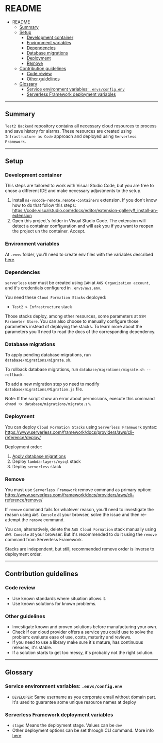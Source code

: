 # README

- [README](#readme)
  - [Summary](#summary)
  - [Setup](#setup)
    - [Development container](#development-container)
    - [Environment variables](#environment-variables)
    - [Dependencies](#dependencies)
    - [Database migrations](#database-migrations)
    - [Deployment](#deployment)
    - [Remove](#remove)
  - [Contribution guidelines](#contribution-guidelines)
    - [Code review](#code-review)
    - [Other guidelines](#other-guidelines)
  - [Glossary](#glossary)
    - [Service environment variables: `.envs/config.env`](#service-environment-variables-envsconfigenv)
    - [Serverless Framework deployment variables](#serverless-framework-deployment-variables)

---

## Summary

`Test2 Backend` repository contains all necessary cloud resources to process and save history for alarms.
These resources are created using `Infrastructure as Code` approach and deployed using `Serverless Framework`.

---

## Setup

### Development container

This steps are tailored to work with Visual Studio Code, but you are free to chose a different IDE and make necessary adjustments to the setup.

1. Install `ms-vscode-remote.remote-containers` extension. If you don't know how to do that follow this steps: <https://code.visualstudio.com/docs/editor/extension-gallery#_install-an-extension>
2. Open this project's folder in Visual Studio Code. The extension will detect a container configuration and will ask you if you want to reopen the project un the container. Accept.

### Environment variables

At `.envs` folder, you'll need to create env files with the variables described [here](#glossary).

### Dependencies

`serverless` user must be created using `IAM` at `AWS Organization account`, and it's credentials configured in `.envs/aws.env`.

You need these `Cloud Formation Stacks` deployed:

- `Test2 > Infrastructure` stack

Those stacks deploy, among other resources, some parameters at `SSM Parameter Store`. You can also choose to manually configure those parameters instead of deploying the stacks. To learn more about the parameters you'll need to read the docs of the corresponding dependency.

### Database migrations

To apply pending database migrations, run `database/migrations/migrate.sh`.

To rollback database migrations, run `database/migrations/migrate.sh --rollback`.

To add a new migration step yo need to modify `database/migrations/Migration.js` file.

Note: If the script show an error about permissions, execute this command `chmod +x database/migrations/migrate.sh`.

### Deployment

You can deploy `Cloud Formation Stacks` using `Serverless Framework` syntax: <https://www.serverless.com/framework/docs/providers/aws/cli-reference/deploy/>

Deployment order:

1. [Apply database migrations](#database-migrations)
2. Deploy `lambda-layers/mysql` stack
3. Deploy `serverless` stack

### Remove

You must use `Serverless Framework` remove command as primary option: <https://www.serverless.com/framework/docs/providers/aws/cli-reference/remove/>

If `remove` command fails for whatever reason, you'll need to investigate the reason using `AWS Console` at your browser, solve the issue and then re-attempt the `remove` command.

You can, alternatively, delete the `AWS Cloud Formation` stack manually using `AWS Console` at your browser. But it's recommended to do it using the `remove` command from Serverless Framework.

Stacks are independent, but still, recommended remove order is inverse to deployment order.

---

## Contribution guidelines

### Code review

- Use known standards where situation allows it.
- Use known solutions for known problems.

### Other guidelines

- Investigate known and proven solutions before manufacturing your own.
- Check if our cloud provider offers a service you could use to solve the problem: evaluate ease of use, costs, maturity and reviews.
- If you need to use a library make sure it's mature, has continuous releases, it's stable.
- If a solution starts to get too messy, it's probably not the right solution.

---

## Glossary

### Service environment variables: `.envs/config.env`

- `DEVELOPER`: Same username as you corporate email without domain part. It's used to guarantee some unique resource names at deploy

### Serverless Framework deployment variables

- `stage`: Means the deployment stage. Values can be `dev`
- Other deployment options can be set through CLI command. More info [here](https://www.serverless.com/framework/docs/providers/aws/cli-reference/deploy/)
